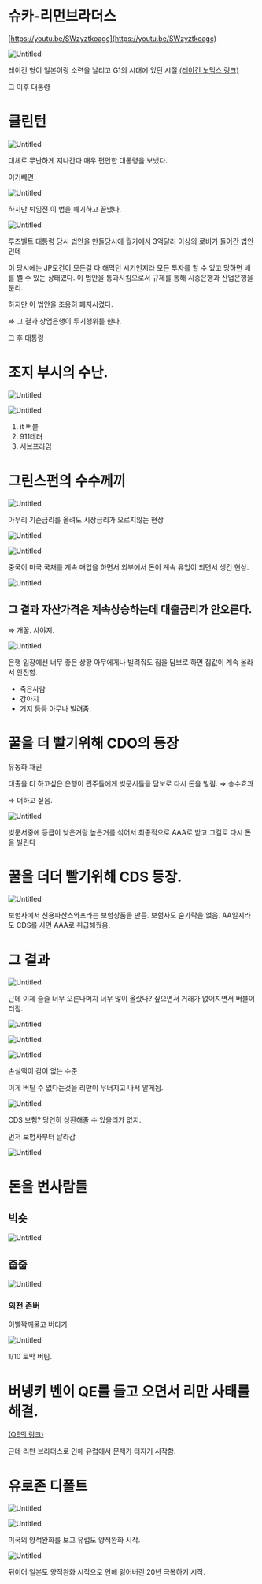 # 슈카-리먼브라더스

[https://youtu.be/SWzyztkoagc](https://youtu.be/SWzyztkoagc)

![Untitled](/images/syukareman/Untitled.png)

레이건 형이 일본이랑 소련을 날리고 G1의 시대에 있던 시절 [(레이건 노믹스 링크)](%E1%84%89%E1%85%B2%E1%84%8F%E1%85%A1-%E1%84%85%E1%85%A6%E1%84%8B%E1%85%B5%E1%84%80%E1%85%A5%E1%86%AB%20%E1%84%82%E1%85%A9%E1%84%86%E1%85%B5%E1%86%A8%E1%84%89%E1%85%B3%2042a8fe5d27f34cb8b08b155d74038d38.md)

그 이후 대통령

# 클린턴

![Untitled](/images/syukareman/Untitled%201.png)

대체로 무난하게 지나간다 매우 편안한 대통령을 보냈다.

이거빼면

![Untitled](/images/syukareman/Untitled%202.png)

하지만  퇴임전 이 법을 폐기하고 끝냈다.

![Untitled](/images/syukareman/Untitled%203.png)

루즈벨트 대통령 당시 법안을 만들당시에 월가에서 3억달러 이상의 로비가 들어간 법안인데 

이 당시에는 JP모건이 모든걸 다 해먹던 시기인지라 모든 투자를 할 수 있고 망하면 배를 쨀 수 있는 상태였다. 이 법안을 통과시킴으로서 규제를 통해 시중은행과 산업은행을 분리.

하지만 이 법안을 조용히 폐지시켰다.

⇒ 그 결과 상업은행이 투기행위를 한다.

그 후 대통령

# 조지 부시의 수난.

![Untitled](/images/syukareman/Untitled%204.png)

![Untitled](/images/syukareman/Untitled%205.png)

1. it 버블
2. 911테러
3. 서브프라임

# 그린스펀의 수수께끼

![Untitled](/images/syukareman/Untitled%206.png)

아무리 기준금리를 올려도 시장금리가 오르지않는 현상

![Untitled](/images/syukareman/Untitled%207.png)

![Untitled](/images/syukareman/Untitled%208.png)

중국이 미국 국채를 계속 매입을 하면서 외부에서 돈이 계속 유입이 되면서 생긴 현상.

![Untitled](/images/syukareman/Untitled%209.png)

## 그 결과 자산가격은 계속상승하는데 대출금리가 안오른다.

⇒ 개꿀. 사야지.

![Untitled](/images/syukareman/Untitled%2010.png)

은행 입장에선 너무 좋은 상황 아무에게나 빌려줘도 집을 담보로 하면 집값이 계속 올라서 안전함.

- 죽은사람
- 강아지
- 거지 등등 아무나 빌려줌.

# 꿀을 더 빨기위해 CDO의 등장

유동화 채권

대출을 더 하고싶은 은행이 쩐주들에게 빚문서들을 담보로 다시 돈을 빌림. ⇒ 승수효과

⇒ 더하고 싶음. 

![Untitled](/images/syukareman/Untitled%2011.png)

빚문서중에 등급이 낮은거랑 높은거를 섞어서 최종적으로 AAA로 받고 그걸로 다시 돈을 빌린다 

# 꿀을 더더 빨기위해  CDS 등장.

![Untitled](/images/syukareman/Untitled%2012.png)

보험사에서 신용파산스와프라는 보험상품을 만듬. 보험사도 숟가락을 얹음. AA일지라도 CDS를 사면 AAA로 취급해줬음. 

# 그 결과

![Untitled](/images/syukareman/Untitled%2013.png)

근데 이제 슬슬 너무 오른나머지 너무 많이 올랐나? 싶으면서 거래가 없어지면서 버블이 터짐.

![Untitled](/images/syukareman/Untitled%2014.png)

![Untitled](/images/syukareman/Untitled%2015.png)

![Untitled](/images/syukareman/Untitled%2016.png)

손실액이 감이 없는 수준

이게 버틸 수 없다는것을 리만이 무너지고 나서 알게됨.

![Untitled](/images/syukareman/Untitled%2017.png)

CDS 보험? 당연히 상환해줄 수 있을리가 없지. 

먼저 보험사부터 날라감

![Untitled](/images/syukareman/Untitled%2018.png)

# 돈을 번사람들

## 빅숏

![Untitled](/images/syukareman/Untitled%2019.png)

## 줍줍

![Untitled](/images/syukareman/Untitled%2020.png)

### 외전 존버

이빨꽉깨물고 버티기

![Untitled](/images/syukareman/Untitled%2021.png)

1/10 토막 버팀.

# 버넹키 벤이 QE를 들고 오면서 리만 사태를 해결.

[(QE의 링크)](%E1%84%89%E1%85%B2%E1%84%8F%E1%85%A1-%E1%84%8B%E1%85%A3%E1%86%BC%E1%84%8C%E1%85%A5%E1%86%A8%E1%84%8B%E1%85%AA%E1%86%AB%E1%84%92%E1%85%AA%E1%84%8B%E1%85%B4%20%E1%84%83%E1%85%B3%E1%86%BC%E1%84%8C%E1%85%A1%E1%86%BC%20%E1%84%8B%E1%85%A7%E1%86%A8%E1%84%89%E1%85%A1%20fefb28c7de7b481aaa7db4ba72b9ca27.md)

근데 리만 브라더스로 인해 유럽에서 문제가 터지기 시작함.

# 유로존 디폴트

![Untitled](/images/syukareman/Untitled%2022.png)

![Untitled](/images/syukareman/Untitled%2023.png)

미국의 양적완화를 보고 유럽도 양적완화 시작.

![Untitled](/images/syukareman/Untitled%2024.png)

뒤이어 일본도 양적완화 시작으로 인해 잃어버린 20년 극복하기 시작.